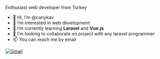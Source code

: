 Enthusiast web developer from Turkey

- 👋 Hi, I’m @canykav
- 👀 I’m interested in web development
- 🌱 I’m currently learning **Laravel** and **Vue.js**
- 💞️ I’m looking to collaborate on project with any laravel programmer
- 📫 You can reach me by email

<a href="mailto:canyigitkav@gmail.com"><img alt="Gmail" src="https://img.shields.io/badge/Gmail-D14836?style=for-the-badge&logo=gmail&logoColor=white" /></a>
